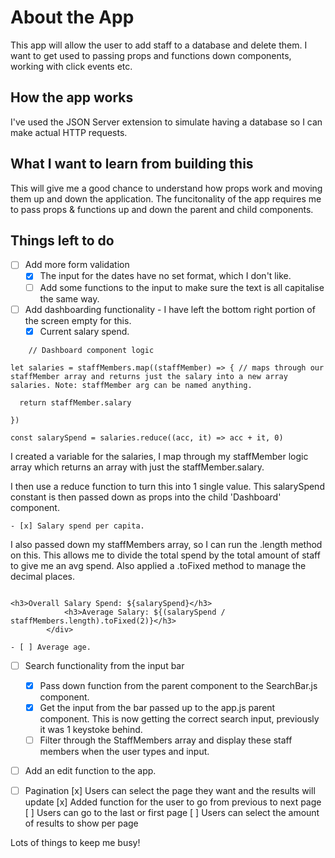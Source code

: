 # About the App

This app will allow the user to add staff to a database and delete them. I want to get used to passing props and functions down components, working with click events etc. 

## How the app works

I've used the JSON Server extension to simulate having a database so I can make actual HTTP requests. 

## What I want to learn from building this

This will give me a good chance to understand how props work and moving them up and down the application. The funcitonality of the app requires me to pass props & functions up and down the parent and child components. 

## Things left to do

- [ ] Add more form validation
    - [x] The input for the dates have no set format, which I don't like. 
    - [ ] Add some functions to the input to make sure the text is all capitalise the same way.

- [ ] Add dashboarding functionality - I have left the bottom right portion of the screen empty for this.
    - [x] Current salary spend.
```
    // Dashboard component logic

let salaries = staffMembers.map((staffMember) => { // maps through our staffMember array and returns just the salary into a new array salaries. Note: staffMember arg can be named anything.

  return staffMember.salary
  
})

const salarySpend = salaries.reduce((acc, it) => acc + it, 0)

```

I created a variable for the salaries, I map through my staffMember logic array which returns an array with just the staffMember.salary.

I then use a reduce function to turn this into 1 single value. This salarySpend constant is then passed down as props into the child 'Dashboard' component. 


    - [x] Salary spend per capita.

I also passed down my staffMembers array, so I can run the .length method on this. This allows me to divide the total spend by the total amount of staff to give me an avg spend. Also applied a .toFixed method to manage the decimal places.

```

<h3>Overall Salary Spend: ${salarySpend}</h3>
            <h3>Average Salary: ${(salarySpend / staffMembers.length).toFixed(2)}</h3>
        </div>

```

    - [ ] Average age.

- [ ] Search functionality from the input bar
    - [x] Pass down function from the parent component to the SearchBar.js component.
    - [x] Get the input from the bar passed up to the app.js parent component.
    This is now getting the correct search input, previously it was 1 keystoke behind.
    - [ ] Filter through the StaffMembers array and display these staff members when the user types and input.

- [ ] Add an edit function to the app.

- [ ] Pagination
    [x] Users can select the page they want and the results will update
    [x] Added function for the user to go from previous to next page
    [ ] Users can go to the last or first page
    [ ] Users can select the amount of results to show per page


Lots of things to keep me busy!

